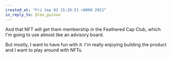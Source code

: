 ```yaml
---
created_at: "Fri Sep 03 15:28:51 +0000 2021"
in_reply_to: @leo_guinan
---
```


And that NFT will get them membership in the Feathered Cap Club, which I'm going to use almost like an advisory board.

But mostly, I want to have fun with it. I'm really enjoying building the product and I want to play around with NFTs.